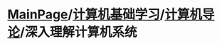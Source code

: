 # [MainPage](../../../readme.md)/[计算机基础学习](../../readme.md)/[计算机导论](../../计算机导论/readme.md)/深入理解计算机系统